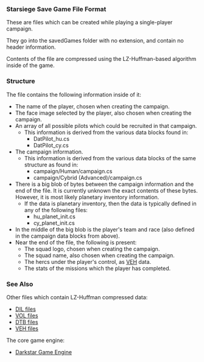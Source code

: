 ### Starsiege Save Game File Format

These are files which can be created while playing a single-player campaign.

They go into the savedGames folder with no extension, and contain no header information.

Contents of the file are compressed using the LZ-Huffman-based algorithm inside of the game.

### Structure
The file contains the following information inside of it:
  * The name of the player, chosen when creating the campaign.
  * The face image selected by the player, also chosen when creating the campaign.
  * An array of all possible pilots which could be recruited in that campaign.
    * This information is derived from the various data blocks found in:
      * DatPilot_hu.cs
      * DatPilot_cy.cs
  * The campaign information.
    * This information is derived from the various data blocks of the same structure as found in:
      * campaign/Human/campaign.cs
      * campaign/Cybrid (Advanced)/campaign.cs
  * There is a big blob of bytes between the campaign information and the end of the file. It is currently unknown the exact contents of these bytes. However, it is most likely planetary inventory information.
    * If the data is planetary inventory, then the data is typically defined in any of the following files:
      * hu_planet_init.cs
      * cy_planet_init.cs
  * In the middle of the big blob is the player's team and race (also defined in the campaign data blocks from above).
  * Near the end of the file, the following is present:
    * The squad logo, chosen when creating the campaign.
    * The squad name, also chosen when creating the campaign.
    * The hercs under the player's control, as [VEH](VEH) data.
    * The stats of the missions which the player has completed.
    
### See Also
Other files which contain LZ-Huffman compressed data:
* [DIL files](DIL.md)
* [VOL files](/siege-modules/content/siege-content-3space/src/VOL.md)
* [DTB files](DTB.md)
* [VEH files](/siege-modules/content/siege-content-3space/src/VEH.md)

The core game engine:
* [Darkstar Game Engine](/siege-modules/extension/siege-extension-3space/src/darkstar.md)

